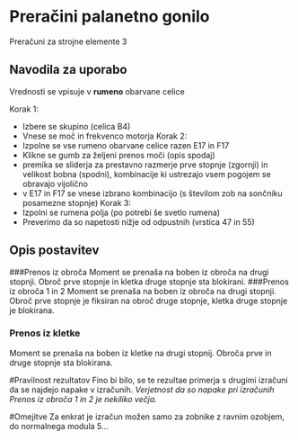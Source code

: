 # Preračini palanetno gonilo
Preračuni za strojne elemente 3

## Navodila za uporabo
Vrednosti se vpisuje v **rumeno** obarvane celice

Korak 1:
 - Izbere se skupino (celica B4)
 - Vnese se moč in frekvenco motorja
Korak 2:
 - Izpolne se vse rumeno obarvane celice razen E17 in F17
 - Klikne se gumb za željeni prenos moči (opis spodaj)
 - premika se sliderja za prestavno razmerje prve stopnje (zgornji) in velikost bobna (spodni), kombinacije ki ustrezajo vsem pogojem se obravajo vijolično
 - v E17 in F17 se vnese izbrano kombinacijo (s številom zob na sončniku posamezne stopnje)
Korak 3:
 - Izpolni se rumena polja (po potrebi še svetlo rumena)
 - Preverimo da so napetosti nižje od odpustnih (vrstica 47 in 55)

## Opis postavitev
###Prenos iz obroča
Moment se prenaša na boben iz obroča na drugi stopnji. Obroč prve stopnje in kletka druge stopnje sta blokirani.
###Prenos iz obroča 1 in 2
Moment se prenaša na boben iz obroča na drugi stopnji. Obroč prve stopnje je fiksiran na obroč druge stopnje, kletka druge stopnje je blokirana.
### Prenos iz kletke
Moment se prenaša na boben iz kletke na drugi stopnij. Obroča prve in druge stopnje sta blokirana.

#Pravilnost rezultatov
Fino bi bilo, se te rezultae primerja s drugimi izračuni da se najdejo napake v izračunih.
*Verjetnost da so napake pri izračunih Prenos iz obroča 1 in 2 je nekiliko večja.*

#Omejitve
Za enkrat je izračun možen samo za zobnike z ravnim ozobjem, do normalnega modula 5...
